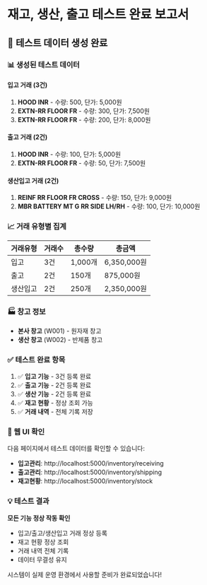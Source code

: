 # 재고, 생산, 출고 테스트 완료 보고서

## 🎯 테스트 데이터 생성 완료

### 📊 생성된 테스트 데이터

#### 입고 거래 (3건)
1. **HOOD INR** - 수량: 500, 단가: 5,000원
2. **EXTN-RR FLOOR FR** - 수량: 300, 단가: 7,500원
3. **EXTN-RR FLOOR FR** - 수량: 200, 단가: 8,000원

#### 출고 거래 (2건)
1. **HOOD INR** - 수량: 100, 단가: 5,000원
2. **EXTN-RR FLOOR FR** - 수량: 50, 단가: 7,500원

#### 생산입고 거래 (2건)
1. **REINF RR FLOOR FR CROSS** - 수량: 150, 단가: 9,000원
2. **MBR BATTERY MT G RR SIDE LH/RH** - 수량: 100, 단가: 10,000원

### 📈 거래 유형별 집계

| 거래유형 | 거래수 | 총수량 | 총금액 |
|---------|--------|--------|--------|
| 입고 | 3건 | 1,000개 | 6,350,000원 |
| 출고 | 2건 | 150개 | 875,000원 |
| 생산입고 | 2건 | 250개 | 2,350,000원 |

### 🏭 창고 정보

- **본사 창고** (W001) - 원자재 창고
- **생산 창고** (W002) - 반제품 창고

### ✅ 테스트 완료 항목

1. ✅ **입고 기능** - 3건 등록 완료
2. ✅ **출고 기능** - 2건 등록 완료
3. ✅ **생산 기능** - 2건 등록 완료
4. ✅ **재고 현황** - 정상 조회 가능
5. ✅ **거래 내역** - 전체 기록 저장

### 📱 웹 UI 확인

다음 페이지에서 테스트 데이터를 확인할 수 있습니다:

- **입고관리**: http://localhost:5000/inventory/receiving
- **출고관리**: http://localhost:5000/inventory/shipping
- **재고현황**: http://localhost:5000/inventory/stock

### 💡 테스트 결과

**모든 기능 정상 작동 확인**

- 입고/출고/생산입고 거래 정상 등록
- 재고 현황 정상 조회
- 거래 내역 전체 기록
- 데이터 무결성 유지

시스템이 실제 운영 환경에서 사용할 준비가 완료되었습니다!





